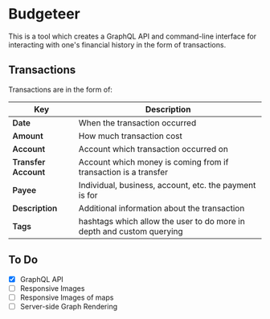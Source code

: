 # Budgeteer

This is a tool which creates a GraphQL API and command-line interface for interacting with
one's financial history in the form of transactions.

## Transactions
Transactions are in the form of:
<style>
  table tr td:first-child {
    font-weight: 600
  }
</style>
<table>
  <thead>
    <tr>
      <th>Key</th>
      <th>Description</th>
    </tr>
  </thead>
  <tbody>
    <tr>
      <td>Date</td>
      <td>When the transaction occurred</td>
    </tr>
    <tr>
      <td>Amount</td>
      <td>How much transaction cost</td>
    </tr>
    <tr>
      <td>Account</td>
      <td>Account which transaction occurred on</td>
    </tr>
    <tr>
      <td>Transfer Account</td>
      <td>Account which money is coming from if transaction is a transfer</td>
    </tr>
    <tr>
      <td>Payee</td>
      <td>Individual, business, account, etc. the payment is for</td>
    </tr>
    <tr>
      <td>Description</td>
      <td>Additional information about the transaction</td>
    </tr>
    <tr>
      <td>Tags</td>
      <td>hashtags which allow the user to do more in depth and custom querying</td>
    </tr>
  </body>
</table>

## To Do
- [x] GraphQL API
- [ ] Responsive Images
- [ ] Responsive Images of maps
- [ ] Server-side Graph Rendering
